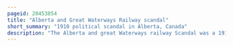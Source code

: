 ```yaml
---
pageid: 20453854
title: "Alberta and Great Waterways Railway scandal"
short_summary: "1910 political scandal in Alberta, Canada"
description: "The Alberta and great Waterways railway Scandal was a 1910 political Scandal in Alberta Canada forcing the Resignation of liberal Premier Alexander Cameron Rutherford. Rutherford and his Government were accused of giving private Interests Loan Guarantees for the Construction of the Alberta and great Waterways railway that substantially exceeded the Cost of Construction and paid Interest significantly above the Market Rate. The Workers were also accused of exercising inadequate Oversight of the Railway's Operations."
---
```

